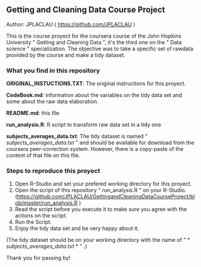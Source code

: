 ## Getting and Cleaning Data Course Project

Author: JPLACLAU ( https://github.com/JPLACLAU )

This is the course proyect for the coursera course of the John Hopkins University " Getting and Cleaning Data ", it's the third one on the " Data science " specialization. The objective was to take a specific set of rawdata provided by the course and make a tidy dataset.

### What you find in this repository

**ORIGINAL_INSTUCTIONS.TXT**: The original instructions for this proyect.

**CodeBook.md**: information about the variables on the tidy data set and some about the raw data elaboration.

**README.md**: this file

**run_analysis.R**: R script to transform raw data set in a tidy one

**subjects_averages_data.txt**: The tidy dataset is named " *subjects_averages_data.txt* " and should be available for download from the coursera peer-correction system. However, there is a copy-paste of the content of that file on this file.

### Steps to reproduce this proyect
1. Open R-Studio and set your prefered working directory for this proyect.
2. Open the script of this repository " run_analysis.R " on your R-Studio. (https://github.com/JPLACLAU/GettingandCleaningDataCourseProject/blob/master/run_analysis.R )
3. Read the script before you execute it to make sure you agree with the actions on the script.
4. Run the Script. 
5. Enjoy the tidy data set and be very happy about it. 

(The tidy dataset should be on your working directory with the name of " * *subjects_averages_data.txt* * " .)

Thank you for passing by!

